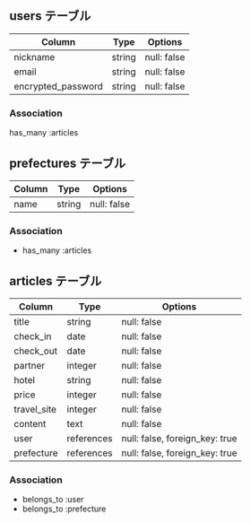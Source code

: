 ## users テーブル

| Column             | Type       | Options                        |
| ------------------ | ---------- | ------------------------------ |
| nickname           | string     | null: false                    |
| email              | string     | null: false                    |
| encrypted_password | string     | null: false                    | 

### Association

has_many :articles


## prefectures テーブル

| Column             | Type       | Options                        |
| ------------------ | ---------- | ------------------------------ |
| name               | string     | null: false                    |

### Association

- has_many :articles


## articles テーブル

| Column             | Type       | Options                        |
| ------------------ | ---------- | ------------------------------ |
| title              | string     | null: false                    |
| check_in           | date       | null: false                    |
| check_out          | date       | null: false                    |
| partner            | integer    | null: false                    |
| hotel              | string     | null: false                    |
| price              | integer    | null: false                    |
| travel_site        | integer    | null: false                    |
| content            | text       | null: false                    |
| user               | references | null: false, foreign_key: true | 
| prefecture        | references | null: false, foreign_key: true | 

### Association

- belongs_to :user
- belongs_to :prefecture